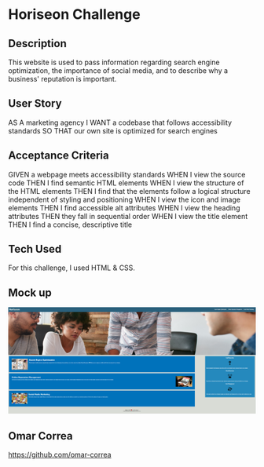 # Horiseon Challenge

## Description
This website is used to pass information regarding search engine optimization, the importance of social media, and to describe why a business' reputation is important.

## User Story
AS A marketing agency
I WANT a codebase that follows accessibility standards
SO THAT our own site is optimized for search engines

## Acceptance Criteria
GIVEN a webpage meets accessibility standards
WHEN I view the source code
THEN I find semantic HTML elements
WHEN I view the structure of the HTML elements
THEN I find that the elements follow a logical structure independent of styling and positioning
WHEN I view the icon and image elements
THEN I find accessible alt attributes
WHEN I view the heading attributes
THEN they fall in sequential order
WHEN I view the title element
THEN I find a concise, descriptive title

## Tech Used
For this challenge, I used HTML & CSS.

## Mock up

![mockup](/assets/screenshot.png)

## Omar Correa
https://github.com/omar-correa

